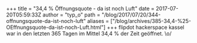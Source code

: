 +++
title = "34,4 % Öffnungsquote - da ist noch Luft"
date = 2017-07-20T05:59:33Z
author = "typ_o"
path = "/blog/2017/07/20/344-offnungsquote-da-ist-noch-luft"
aliases = ["/blog/archives/385-34,4-%25-OEffnungsquote-da-ist-noch-Luft.html"]
+++
flipdot hackerspace kassel war in den letzten 365 Tagen im Mittel 34,4 %
der Zeit geöffnet. \\o/
